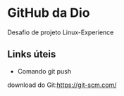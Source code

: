 # GitHub da Dio
Desafio de projeto Linux-Experience

##  Links  úteis
* Comando git push

download do Git:https://git-scm.com/
